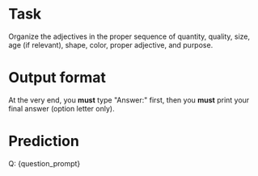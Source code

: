 # Task
Organize the adjectives in the proper sequence of quantity, quality, size, age (if relevant), shape, color, proper adjective, and purpose.

# Output format
At the very end, you **must** type "Answer:" first, then you **must** print your final answer (option letter only).

# Prediction
Q: {question_prompt}